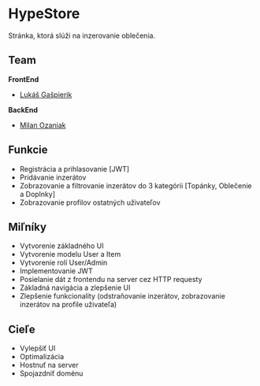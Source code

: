 # HypeStore
Stránka, ktorá slúži na inzerovanie oblečenia.

## Team

**FrontEnd**
- [Lukáš Gašpierik](https://github.com/LukasGaspierik "Lukáš Gašpierik")

**BackEnd**
- [Milan Ozaniak](https://github.com/MilanOzaniak "Milan Ozaniak")

## Funkcie
- Registrácia a prihlasovanie [JWT]
- Pridávanie inzerátov
- Zobrazovanie a filtrovanie inzerátov do 3 kategórii [Topánky, Oblečenie a Doplnky]
- Zobrazovanie profilov ostatných uživateľov

## Miľníky
- Vytvorenie základného UI
- Vytvorenie modelu User a Item
- Vytvorenie rolí User/Admin
- Implementovanie JWT
- Posielanie dát z frontendu na server cez HTTP requesty
- Základná navigácia a zlepšenie UI
- Zlepšenie funkcionality (odstraňovanie inzerátov, zobrazovanie inzerátov na profile uživateľa)

## Cieľe
- Vylepšiť UI
- Optimalizácia
- Hostnuť na server
- Spojazdniť doménu
